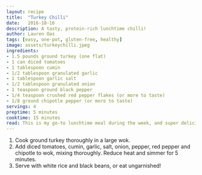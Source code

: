 ```yaml
---
layout: recipe
title:  "Turkey Chilli"
date:   2016-10-16
description: A tasty, protein-rich lunchtime chilli!
author: Lauren Oas
tags: [easy, one-pot, gluten-free, healthy]
image: assets/turkeychilli.jpeg
ingredients:
- 1.5 pounds ground turkey (one flat)
- 1 can diced tomatoes
- 1 tablespoon cumin
- 1/2 tablespoon granulated garlic
- 1 tablespoon garlic salt
- 1/2 tablespoon granulated onion
- 1 teaspoon ground black pepper
- 1/4 teaspoon crushed red pepper flakes (or more to taste)
- 1/8 ground chipotle pepper (or more to taste)
servings: 4
preptime: 5 minutes
cooktime: 15 minutes
read: This is my go-to lunchtime meal during the week, and super delicious. I usually eat one serving with 1/2 cup of white rice, and 1/2 cup of black beans. If you individually store your leftover servings, it's easier to reheat for each lunch! **This recipe is marked gluten-free, but please be sure to check your ingredients (especially your soy sauce) that they are marked "gluten-free" before you serve to anybody with dietary restrictions.
---
```

1. Cook ground turkey thoroughly in a large wok.
2. Add diced tomatoes, cumin, garlic, salt, onion, pepper, red pepper and chipotle to wok, mixing thoroughly. Reduce heat and simmer for 5 minutes.
3. Serve with white rice and black beans, or eat ungarnished!